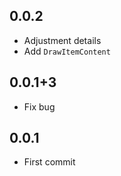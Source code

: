 ## 0.0.2

* Adjustment details
* Add `DrawItemContent`

## 0.0.1+3

* Fix bug

## 0.0.1

* First commit


